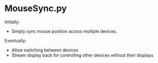 # MouseSync.py

Initially:
- Simply sync mouse position across multiple devices.

Eventually:
- Allow switching between devices
- Stream display back for controlling other devices without their displays

